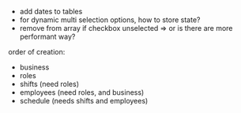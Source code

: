 - add dates to tables
- for dynamic multi selection options, how to store state? 
- remove from array if checkbox unselected => or is there are more performant way?


order of creation:
- business
- roles
- shifts (need roles)
- employees (need roles, and business)
- schedule (needs shifts and employees)